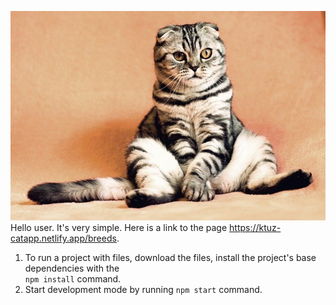 ![CAT](./assets/cat.jpg) <br/>Hello user. It's very simple. Here is a link to
the page https://ktuz-catapp.netlify.app/breeds.

1. To run a project with files, download the files, install the project's base
   dependencies with the <br>`npm install` command.
2. Start development mode by running `npm start` command.
